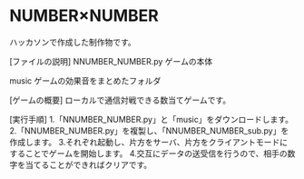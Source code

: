 # NUMBER×NUMBER
ハッカソンで作成した制作物です。

[ファイルの説明]
NNUMBER_NUMBER.py
ゲームの本体

music
ゲームの効果音をまとめたフォルダ


[ゲームの概要]
ローカルで通信対戦できる数当てゲームです。

[実行手順]
1.「NNUMBER_NUMBER.py」と「music」をダウンロードします。
2.「NNUMBER_NUMBER.py」を複製し、「NNUMBER_NUMBER_sub.py」を作成します。
3.それぞれ起動し、片方をサーバ、片方をクライアントモードにすることでゲームを開始します。
4.交互にデータの送受信を行うので、相手の数字を当てることができればクリアです。

